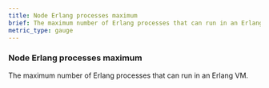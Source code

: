```yaml
---
title: Node Erlang processes maximum
brief: The maximum number of Erlang processes that can run in an Erlang VM.
metric_type: gauge
---
```

### Node Erlang processes maximum

The maximum number of Erlang processes that can run in an Erlang VM.
